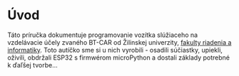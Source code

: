 # Úvod

Táto príručka dokumentuje programovanie vozítka slúžiaceho na vzdelávacie účely zvaného BT-CAR od Žilinskej univerzity, [fakulty riadenia a informatiky](https://www.budfri.sk/).
Toto autíčko sme si u nich vyrobili - osadili súčiastky, upiekli, oživili, obdržali ESP32 s firmwérom microPython a dostali základy potrebné k ďaľšej tvorbe... 

